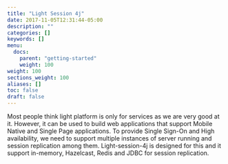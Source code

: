 ```yaml
---
title: "Light Session 4j"
date: 2017-11-05T12:31:44-05:00
description: ""
categories: []
keywords: []
menu:
  docs:
    parent: "getting-started"
    weight: 100
weight: 100
sections_weight: 100
aliases: []
toc: false
draft: false
---
```


Most people think light platform is only for services as we are very good at it. However, it
can be used to build web applications that support Mobile Native and Single Page applications.
To provide Single Sign-On and High availability, we need to support multiple instances of
server running and session replication among them. Light-session-4j is designed for this and it
support in-memory, Hazelcast, Redis and JDBC for session replication. 